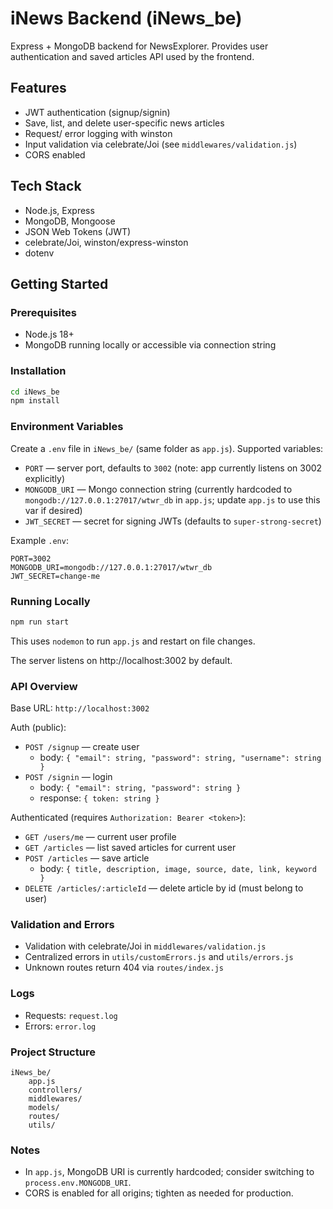 # iNews Backend (iNews_be)

Express + MongoDB backend for NewsExplorer. Provides user authentication and saved articles API used by the frontend.

## Features

- JWT authentication (signup/signin)
- Save, list, and delete user-specific news articles
- Request/ error logging with winston
- Input validation via celebrate/Joi (see `middlewares/validation.js`)
- CORS enabled

## Tech Stack

- Node.js, Express
- MongoDB, Mongoose
- JSON Web Tokens (JWT)
- celebrate/Joi, winston/express-winston
- dotenv

## Getting Started

### Prerequisites

- Node.js 18+
- MongoDB running locally or accessible via connection string

### Installation

```bash
cd iNews_be
npm install
```

### Environment Variables

Create a `.env` file in `iNews_be/` (same folder as `app.js`). Supported variables:

- `PORT` — server port, defaults to `3002` (note: app currently listens on 3002 explicitly)
- `MONGODB_URI` — Mongo connection string (currently hardcoded to `mongodb://127.0.0.1:27017/wtwr_db` in `app.js`; update `app.js` to use this var if desired)
- `JWT_SECRET` — secret for signing JWTs (defaults to `super-strong-secret`)

Example `.env`:

```env
PORT=3002
MONGODB_URI=mongodb://127.0.0.1:27017/wtwr_db
JWT_SECRET=change-me
```

### Running Locally

```bash
npm run start
```

This uses `nodemon` to run `app.js` and restart on file changes.

The server listens on http://localhost:3002 by default.

### API Overview

Base URL: `http://localhost:3002`

Auth (public):

- `POST /signup` — create user
  - body: `{ "email": string, "password": string, "username": string }`
- `POST /signin` — login
  - body: `{ "email": string, "password": string }`
  - response: `{ token: string }`

Authenticated (requires `Authorization: Bearer <token>`):

- `GET /users/me` — current user profile
- `GET /articles` — list saved articles for current user
- `POST /articles` — save article
  - body: `{ title, description, image, source, date, link, keyword }`
- `DELETE /articles/:articleId` — delete article by id (must belong to user)

### Validation and Errors

- Validation with celebrate/Joi in `middlewares/validation.js`
- Centralized errors in `utils/customErrors.js` and `utils/errors.js`
- Unknown routes return 404 via `routes/index.js`

### Logs

- Requests: `request.log`
- Errors: `error.log`

### Project Structure

```
iNews_be/
	app.js
	controllers/
	middlewares/
	models/
	routes/
	utils/
```

### Notes

- In `app.js`, MongoDB URI is currently hardcoded; consider switching to `process.env.MONGODB_URI`.
- CORS is enabled for all origins; tighten as needed for production.
